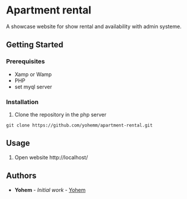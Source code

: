 # Apartment rental
A showcase website for show rental and availability with admin systeme.

## Getting Started

### Prerequisites
- Xamp or Wamp
- PHP
- set myql server
### Installation

1. Clone the repository in the php server
```git
git clone https://github.com/yohemm/apartment-rental.git
```

## Usage

1. Open website
http://localhost/

## Authors

* **Yohem** - *Initial work* - [Yohem](https://github.com/yohemm)
